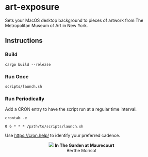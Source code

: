 # art-exposure

Sets your MacOS desktop background to pieces of artwork from The Metropolitan Museum of Art in New York.

## Instructions

### Build
`cargo build --release`

### Run Once
`scripts/launch.sh`

### Run Periodically
Add a CRON entry to have the script run at a regular time interval.

`crontab -e`

```
0 6 * * * /path/to/scripts/launch.sh
```

Use https://cron.help/ to identify your preferred cadence.

<p align="center">
  <img src="https://github.com/PradyumnaShome/art-exposure/assets/13492296/475be056-558f-4893-ae0b-39f2eb87c0e8"/>
  <strong>In The Garden at Maurecourt</strong>
  <br>
  Berthe Morisot
</p>
